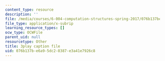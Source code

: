 ```yaml
---
content_type: resource
description: ''
file: /media/courses/6-004-computation-structures-spring-2017/076b137be6a95dc28387e3a41e7926c8_QCo-RtfLzyc.vtt
file_type: application/x-subrip
learning_resource_types: []
ocw_type: OCWFile
parent_uid: null
resourcetype: Other
title: 3play caption file
uid: 076b137b-e6a9-5dc2-8387-e3a41e7926c8
---
```

